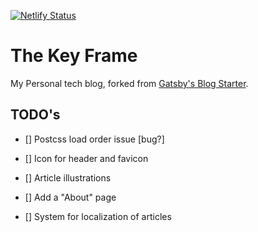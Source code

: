 [![Netlify Status](https://api.netlify.com/api/v1/badges/fa20d50a-d2a8-4938-8ca6-855a04c3f0e6/deploy-status)](https://app.netlify.com/sites/thekeyframe/deploys)

# The Key Frame

My Personal tech blog, forked from [Gatsby's Blog Starter](https://www.gatsbyjs.com/starters/gatsbyjs/gatsby-starter-blog).

## TODO's

- [] Postcss load order issue [bug?]

- [] Icon for header and favicon
- [] Article illustrations

- [] Add a "About" page
- [] System for localization of articles
